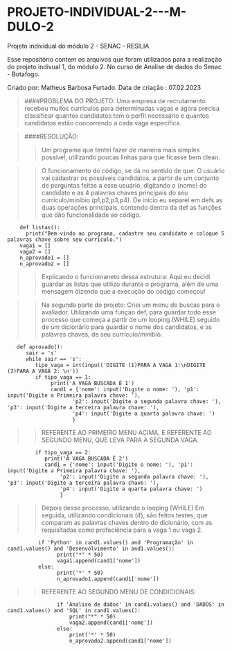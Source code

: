 # PROJETO-INDIVIDUAL-2---M-DULO-2
Projeto individual do módulo 2 - SENAC - RESILIA

Esse repositório contem os arquivos que foram utilizados para a realização do projeto indivual 1, do módulo 2.
No curso de Analise de dados do Senac - Botafogo.

Criado por: Matheus Barbosa Furtado.
Data de criação : 07.02.2023

>####PROBLEMA DO PROJETO:
>Uma empresa de recrutamento recebeu muitos currículos
para determinadas vagas e agora precisa classificar
quantos candidatos tem o perfil necessário e quantos
candidatos estão concorrendo a cada vaga específica.
>> 

>####RESOLUÇÃO:
>
>>Um programa que tentei fazer de maneira mais simples possível, utilizando poucas linhas para que ficasse bem clean.

>>O funcionamento do código, se dá no sentido de que: O usuário vai cadastrar os possíveis candidatos, a partir de um conjunto de perguntas feitas a esse usuário, digitando o (nome) do candidato e as 4 palavras chaves principais do seu currículo/minibio (p1,p2,p3,p4).
De início eu separei em defs as duas operações principais, contendo dentro da def as funções que dão funcionalidade ao código.

        def listas():
          print("Bem vindo ao programa, cadastre seu candidato e coloque 5 palavras chave sobre seu currículo.")
        vaga1 = []
        vaga2 = []
        n_aprovado1 = []
        n_aprovado2 = []

>>Explicando o funciomaneto dessa estrutura: 
>>Aqui eu decidi guardar as listas que utilizo durante o programa, além de uma mensagem dizendo que a execução do
código começou!



>> Na segunda parte do projeto: Criei um menu de buscas para o avaliador.
Utilizando uma funçao def, para guardar todo esse processo que começa a partir de um looping (WHILE)
seguido de um dícionário para guardar o nome dos candidatos, e as palavras chaves, de seu currículo/minibio.


       def aprovado():
          sair = 's'
          while sair == 's':
             tipo_vaga = int(input('DIGITE (1)PARA A VAGA 1:\nDIGITE (2)PARA A VAGA 2: \n'))
             if tipo_vaga == 1:
                  print('A VAGA BUSCADA É 1')
                  cand1 = {'nome': input('Digite o nome: '), 'p1': input('Digite a Primeira palavra chave: '),
                         'p2': input('Digite a segunda palavra chave: '), 'p3': input('Digite a terceira palavra chave: '),
                         'p4': input('Digite a quarta palavra chave: ')
                         }
>>REFERENTE AO PRIMEIRO MENU ACIMA, E REFERENTE AO SEGUNDO MENU, QUE LEVA PARA A SEGUNDA VAGA.

             if tipo_vaga == 2:
                print('A VAGA BUSCADA É 2')
                cand1 = {'nome': input('Digite o nome: '), 'p1': input('Digite a Primeira palavra chave: '),
                     'p2': input('Digite a segunda palavra chave: '), 'p3': input('Digite a terceira palavra chave: '),
                     'p4': input('Digite a quarta palavra chave: ')
                     }

>>Depois desse processo, utilizando o looping (WHILE)
Em seguida, utilizando condicionais (if), são feitos testes, que comparam as palavras chaves dentro do dicionário, com as
requisitadas como profeciência para a vaga 1 ou vaga 2.

              if 'Python' in cand1.values() and 'Programação' in cand1.values() and 'Desenvolvimento' in and1.values():
                    print("*" * 50)
                    vaga1.append(cand1['nome'])
              else:
                    print('*' * 50)
                    n_aprovado1.append(cand1['nome'])
                   
>>REFERENTE AO SEGUNDO MENU DE CONDICIONAIS:

                    if 'Analise de dados' in cand1.values() and 'DADOS' in cand1.values() and 'SQL' in cand1.values():
                        print("*" * 50)
                        vaga2.append(cand1['nome'])
                    else:
                        print('*' * 50)
                        n_aprovado2.append(cand1['nome'])

